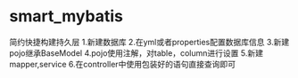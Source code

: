 # smart_mybatis
简约快捷构建持久层
1.新建数据库
2.在yml或者properties配置数据库信息
3.新建pojo继承BaseModel
4.pojo使用注解，对table，column进行设置
5.新建mapper,service
6.在controller中使用包装好的语句直接查询即可
